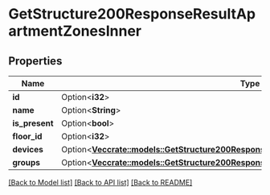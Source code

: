 # GetStructure200ResponseResultApartmentZonesInner

## Properties

Name | Type | Description | Notes
------------ | ------------- | ------------- | -------------
**id** | Option<**i32**> |  | [optional]
**name** | Option<**String**> |  | [optional]
**is_present** | Option<**bool**> |  | [optional]
**floor_id** | Option<**i32**> |  | [optional]
**devices** | Option<[**Vec<crate::models::GetStructure200ResponseResultApartmentZonesInnerDevicesInner>**](getStructure_200_response_result_apartment_zones_inner_devices_inner.md)> |  | [optional]
**groups** | Option<[**Vec<crate::models::GetStructure200ResponseResultApartmentZonesInnerGroupsInner>**](getStructure_200_response_result_apartment_zones_inner_groups_inner.md)> |  | [optional]

[[Back to Model list]](../README.md#documentation-for-models) [[Back to API list]](../README.md#documentation-for-api-endpoints) [[Back to README]](../README.md)


